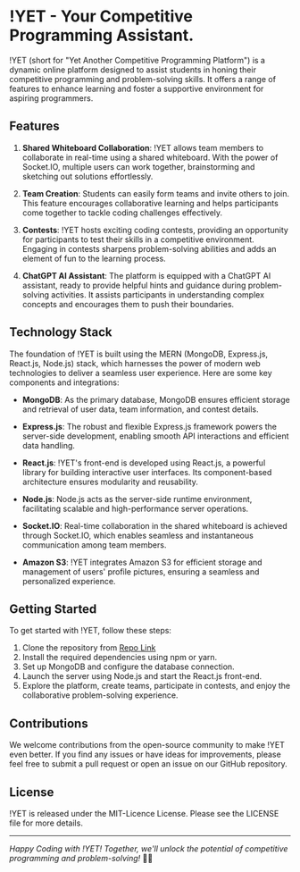 # !YET - Your Competitive Programming Assistant.

!YET (short for "Yet Another Competitive Programming Platform") is a dynamic online platform designed to assist students in honing their competitive programming and problem-solving skills. It offers a range of features to enhance learning and foster a supportive environment for aspiring programmers.

## Features

1. **Shared Whiteboard Collaboration**: !YET allows team members to collaborate in real-time using a shared whiteboard. With the power of Socket.IO, multiple users can work together, brainstorming and sketching out solutions effortlessly.

2. **Team Creation**: Students can easily form teams and invite others to join. This feature encourages collaborative learning and helps participants come together to tackle coding challenges effectively.

3. **Contests**: !YET hosts exciting coding contests, providing an opportunity for participants to test their skills in a competitive environment. Engaging in contests sharpens problem-solving abilities and adds an element of fun to the learning process.

4. **ChatGPT AI Assistant**: The platform is equipped with a ChatGPT AI assistant, ready to provide helpful hints and guidance during problem-solving activities. It assists participants in understanding complex concepts and encourages them to push their boundaries.

## Technology Stack

The foundation of !YET is built using the MERN (MongoDB, Express.js, React.js, Node.js) stack, which harnesses the power of modern web technologies to deliver a seamless user experience. Here are some key components and integrations:

- **MongoDB**: As the primary database, MongoDB ensures efficient storage and retrieval of user data, team information, and contest details.

- **Express.js**: The robust and flexible Express.js framework powers the server-side development, enabling smooth API interactions and efficient data handling.

- **React.js**: !YET's front-end is developed using React.js, a powerful library for building interactive user interfaces. Its component-based architecture ensures modularity and reusability.

- **Node.js**: Node.js acts as the server-side runtime environment, facilitating scalable and high-performance server operations.

- **Socket.IO**: Real-time collaboration in the shared whiteboard is achieved through Socket.IO, which enables seamless and instantaneous communication among team members.

- **Amazon S3**: !YET integrates Amazon S3 for efficient storage and management of users' profile pictures, ensuring a seamless and personalized experience.

## Getting Started

To get started with !YET, follow these steps:

1. Clone the repository from [Repo Link](https://github.com/mahmudhmh/notYet-Platform)
2. Install the required dependencies using npm or yarn.
3. Set up MongoDB and configure the database connection.
4. Launch the server using Node.js and start the React.js front-end.
5. Explore the platform, create teams, participate in contests, and enjoy the collaborative problem-solving experience.

## Contributions

We welcome contributions from the open-source community to make !YET even better. If you find any issues or have ideas for improvements, please feel free to submit a pull request or open an issue on our GitHub repository.

## License

!YET is released under the MIT-Licence License. Please see the LICENSE file for more details.

---

*Happy Coding with !YET! Together, we'll unlock the potential of competitive programming and problem-solving!* 🚀🌟
